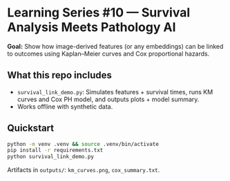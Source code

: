 # Learning Series #10 — Survival Analysis Meets Pathology AI

**Goal:** Show how image-derived features (or any embeddings) can be linked to outcomes using Kaplan–Meier curves and Cox proportional hazards.

## What this repo includes
- `survival_link_demo.py`: Simulates features + survival times, runs KM curves and Cox PH model, and outputs plots + model summary.
- Works offline with synthetic data.

## Quickstart
```bash
python -m venv .venv && source .venv/bin/activate
pip install -r requirements.txt
python survival_link_demo.py
```
Artifacts in `outputs/`: `km_curves.png`, `cox_summary.txt`.
